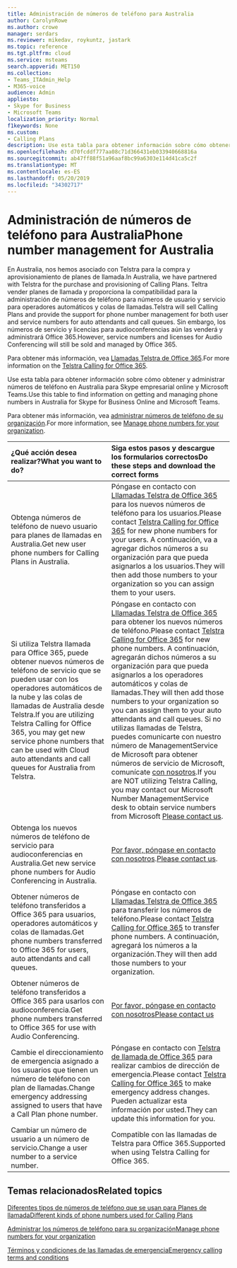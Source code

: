 ```yaml
---
title: Administración de números de teléfono para Australia
author: CarolynRowe
ms.author: crowe
manager: serdars
ms.reviewer: mikedav, roykuntz, jastark
ms.topic: reference
ms.tgt.pltfrm: cloud
ms.service: msteams
search.appverid: MET150
ms.collection:
- Teams_ITAdmin_Help
- M365-voice
audience: Admin
appliesto:
- Skype for Business
- Microsoft Teams
localization_priority: Normal
f1keywords: None
ms.custom:
- Calling Plans
description: Use esta tabla para obtener información sobre cómo obtener y administrar números de teléfono en Australia para Skype empresarial online y Microsoft Teams.
ms.openlocfilehash: d70fcddf777aa08c71d366431eb033940668816a
ms.sourcegitcommit: ab47ff88f51a96aaf8bc99a6303e114d41ca5c2f
ms.translationtype: MT
ms.contentlocale: es-ES
ms.lasthandoff: 05/20/2019
ms.locfileid: "34302717"
---
```

# <a name="phone-number-management-for-australia"></a><span data-ttu-id="bf8be-103">Administración de números de teléfono para Australia</span><span class="sxs-lookup"><span data-stu-id="bf8be-103">Phone number management for Australia</span></span>
<span data-ttu-id="bf8be-104">En Australia, nos hemos asociado con Telstra para la compra y aprovisionamiento de planes de llamada.</span><span class="sxs-lookup"><span data-stu-id="bf8be-104">In Australia, we have partnered with Telstra for the purchase and provisioning of Calling Plans.</span></span> <span data-ttu-id="bf8be-105">Teltra vender planes de llamada y proporciona la compatibilidad para la administración de números de teléfono para números de usuario y servicio para operadores automáticos y colas de llamadas.</span><span class="sxs-lookup"><span data-stu-id="bf8be-105">Telstra will sell Calling Plans and provide the support for phone number management for both user and service numbers for auto attendants and call queues.</span></span> <span data-ttu-id="bf8be-106">Sin embargo, los números de servicio y licencias para audioconferencias aún las venderá y administrará Office 365.</span><span class="sxs-lookup"><span data-stu-id="bf8be-106">However, service numbers and licenses for Audio Conferencing will still be sold and managed by Office 365.</span></span>

<span data-ttu-id="bf8be-107">Para obtener más información, vea [Llamadas Telstra de Office 365](https://aka.ms/TelstraVoicePlan).</span><span class="sxs-lookup"><span data-stu-id="bf8be-107">For more information on the [Telstra Calling for Office 365](https://aka.ms/TelstraVoicePlan).</span></span>

<span data-ttu-id="bf8be-108">Use esta tabla para obtener información sobre cómo obtener y administrar números de teléfono en Australia para Skype empresarial online y Microsoft Teams.</span><span class="sxs-lookup"><span data-stu-id="bf8be-108">Use this table to find information on getting and managing phone numbers in Australia for Skype for Business Online and Microsoft Teams.</span></span>

<span data-ttu-id="bf8be-109">Para obtener más información, vea [administrar números de teléfono de su organización](manage-phone-numbers-for-your-organization.md).</span><span class="sxs-lookup"><span data-stu-id="bf8be-109">For more information, see  [Manage phone numbers for your organization](manage-phone-numbers-for-your-organization.md).</span></span>
  
|<span data-ttu-id="bf8be-110">**¿Qué acción desea realizar?**</span><span class="sxs-lookup"><span data-stu-id="bf8be-110">**What you want to do?**</span></span>|<span data-ttu-id="bf8be-111">**Siga estos pasos y descargue los formularios correctos**</span><span class="sxs-lookup"><span data-stu-id="bf8be-111">**Do these steps and download the correct forms**</span></span>|
|:-----|:-----|
|<span data-ttu-id="bf8be-112">Obtenga números de teléfono de nuevo usuario para planes de llamadas en Australia.</span><span class="sxs-lookup"><span data-stu-id="bf8be-112">Get new user phone numbers for Calling Plans in Australia.</span></span>   <br/> |<span data-ttu-id="bf8be-113">Póngase en contacto con [Lllamadas Telstra de Office 365](https://aka.ms/TelstraVoicePlan) para los nuevos números de teléfono para los usuarios.</span><span class="sxs-lookup"><span data-stu-id="bf8be-113">Please contact [Telstra Calling for Office 365](https://aka.ms/TelstraVoicePlan) for new phone numbers for your users.</span></span> <span data-ttu-id="bf8be-114">A continuación, va a agregar dichos números a su organización para que pueda asignarlos a los usuarios.</span><span class="sxs-lookup"><span data-stu-id="bf8be-114">They will then add those numbers to your organization so you can assign them to your users.</span></span> <br/>
|<span data-ttu-id="bf8be-115">Si utiliza Telstra llamada para Office 365, puede obtener nuevos números de teléfono de servicio que se pueden usar con los operadores automáticos de la nube y las colas de llamadas de Australia desde Telstra.</span><span class="sxs-lookup"><span data-stu-id="bf8be-115">If you are utilizing Telstra Calling for Office 365, you may get new service phone numbers that can be used with Cloud auto attendants and call queues for Australia from Telstra.</span></span> <br/> |<span data-ttu-id="bf8be-116">Póngase en contacto con [Lllamadas Telstra de Office 365](https://aka.ms/TelstraVoicePlan) para obtener los nuevos números de teléfono.</span><span class="sxs-lookup"><span data-stu-id="bf8be-116">Please contact [Telstra Calling for Office 365](https://aka.ms/TelstraVoicePlan) for new phone numbers.</span></span> <span data-ttu-id="bf8be-117">A continuación, agregarán dichos números a su organización para que pueda asignarlos a los operadores automáticos y colas de llamadas.</span><span class="sxs-lookup"><span data-stu-id="bf8be-117">They will then add those numbers to your organization so you can assign them to your auto attendants and call queues.</span></span> <span data-ttu-id="bf8be-118">Si no utilizas llamadas de Telstra, puedes comunicarte con nuestro número de ManagementService de Microsoft para obtener números de servicio de Microsoft, comunícate [con nosotros](mailto:ptnapac@microsoft.com).</span><span class="sxs-lookup"><span data-stu-id="bf8be-118">If you are NOT utilizing Telstra Calling, you may contact our Microsoft Number ManagementService desk to obtain service numbers from Microsoft [Please contact us](mailto:ptnapac@microsoft.com).</span></span> <br/>|
|<span data-ttu-id="bf8be-119">Obtenga los nuevos números de teléfono de servicio para audioconferencias en Australia.</span><span class="sxs-lookup"><span data-stu-id="bf8be-119">Get new service phone numbers for Audio Conferencing in Australia.</span></span>   <br/> |<span data-ttu-id="bf8be-120">[Por favor, póngase en contacto con nosotros](mailto:ptnapac@microsoft.com).</span><span class="sxs-lookup"><span data-stu-id="bf8be-120">[Please contact us](mailto:ptnapac@microsoft.com).</span></span>|
|<span data-ttu-id="bf8be-121">Obtener números de teléfono transferidos a Office 365 para usuarios, operadores automáticos y colas de llamadas.</span><span class="sxs-lookup"><span data-stu-id="bf8be-121">Get phone numbers transferred to Office 365 for users, auto attendants and call queues.</span></span>  <br/> |<span data-ttu-id="bf8be-122">Póngase en contacto con [Lllamadas Telstra de Office 365](https://aka.ms/TelstraVoicePlan) para transferir los números de teléfono.</span><span class="sxs-lookup"><span data-stu-id="bf8be-122">Please contact [Telstra Calling for Office 365](https://aka.ms/TelstraVoicePlan) to transfer phone numbers.</span></span> <span data-ttu-id="bf8be-123">A continuación, agregará los números a la organización.</span><span class="sxs-lookup"><span data-stu-id="bf8be-123">They will then add those numbers to your organization.</span></span>  <br/> |
|<span data-ttu-id="bf8be-124">Obtener números de teléfono transferidos a Office 365 para usarlos con audioconferencia.</span><span class="sxs-lookup"><span data-stu-id="bf8be-124">Get phone numbers transferred to Office 365 for use with Audio Conferencing.</span></span>  |[<span data-ttu-id="bf8be-125">Por favor, póngase en contacto con nosotros</span><span class="sxs-lookup"><span data-stu-id="bf8be-125">Please contact us</span></span>](mailto:ptnapac@microsoft.com) |
|<span data-ttu-id="bf8be-126">Cambie el direccionamiento de emergencia asignado a los usuarios que tienen un número de teléfono con plan de llamadas.</span><span class="sxs-lookup"><span data-stu-id="bf8be-126">Change emergency addressing assigned to users that have a Call Plan phone number.</span></span> |<span data-ttu-id="bf8be-127">Póngase en contacto con [Telstra de llamada de Office 365](https://aka.ms/TelstraVoicePlan) para realizar cambios de dirección de emergencia.</span><span class="sxs-lookup"><span data-stu-id="bf8be-127">Please contact [Telstra Calling for Office 365](https://aka.ms/TelstraVoicePlan) to make emergency address changes.</span></span> <span data-ttu-id="bf8be-128">Pueden actualizar esta información por usted.</span><span class="sxs-lookup"><span data-stu-id="bf8be-128">They can update this information for you.</span></span>|
|<span data-ttu-id="bf8be-129">Cambiar un número de usuario a un número de servicio.</span><span class="sxs-lookup"><span data-stu-id="bf8be-129">Change a user number to a service number.</span></span> |<span data-ttu-id="bf8be-130">Compatible con las llamadas de Telstra para Office 365.</span><span class="sxs-lookup"><span data-stu-id="bf8be-130">Supported when using Telstra Calling for Office 365.</span></span>

## <a name="related-topics"></a><span data-ttu-id="bf8be-131">Temas relacionados</span><span class="sxs-lookup"><span data-stu-id="bf8be-131">Related topics</span></span>

[<span data-ttu-id="bf8be-132">Diferentes tipos de números de teléfono que se usan para Planes de llamada</span><span class="sxs-lookup"><span data-stu-id="bf8be-132">Different kinds of phone numbers used for Calling Plans</span></span>](../different-kinds-of-phone-numbers-used-for-calling-plans.md)

[<span data-ttu-id="bf8be-133">Administrar los números de teléfono para su organización</span><span class="sxs-lookup"><span data-stu-id="bf8be-133">Manage phone numbers for your organization</span></span>](manage-phone-numbers-for-your-organization.md)

[<span data-ttu-id="bf8be-134">Términos y condiciones de las llamadas de emergencia</span><span class="sxs-lookup"><span data-stu-id="bf8be-134">Emergency calling terms and conditions</span></span>](../emergency-calling-terms-and-conditions.md)
